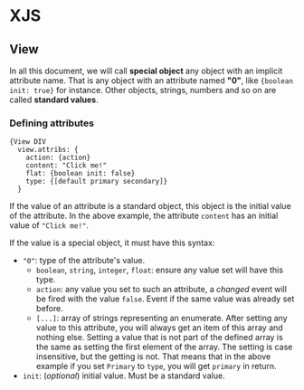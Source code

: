 # XJS
## View
In all this document, we will call __special object__ any object with an implicit attribute name.
That is any object with an attribute named __"0"__, like `{boolean init: true}` for instance.
Other objects, strings, numbers and so on are called __standard values__.

### Defining attributes
```
{View DIV
  view.attribs: {
    action: {action}
    content: "Click me!"
    flat: {boolean init: false}
    type: {[default primary secondary]}
  }
```
If the value of an attribute is a standard object, this object is the initial value of the attribute.
In the above example, the attribute `content` has an initial value of `"Click me!"`.

If the value is a special object, it must have this syntax:
* `"0"`: type of the attribute's value.
    * `boolean`, `string`, `integer`, `float`: ensure any value set will have this type.
    * `action`: any value you set to such an attribute, a _changed_ event will be fired with the value `false`.
      Event if the same value was already set before.
    * `[...]`: array of strings representing an enumerate. After setting any value to this attribute, you will always get an item of this array and nothing else.
      Setting a value that is not part of the defined array is the same as setting the first element of the array.
      The setting is case insensitive, but the getting is not. That means that in the above example if you set `Primary` to `type`, you will get `primary` in return.
* `init`: (_optional_) initial value. Must be a standard value.


